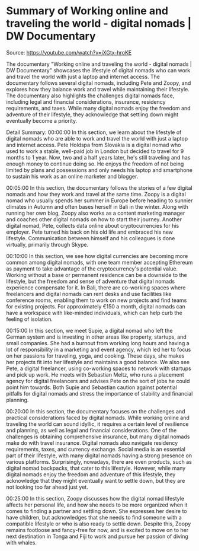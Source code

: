 # Summary of Working online and traveling the world - digital nomads | DW Documentary

Source: https://youtube.com/watch?v=iXGtx-hroKE

The documentary "Working online and traveling the world - digital nomads | DW Documentary" showcases the lifestyle of digital nomads who can work and travel the world with just a laptop and internet access. The documentary follows several digital nomads, including Pete and Zoopy, and explores how they balance work and travel while maintaining their lifestyle. The documentary also highlights the challenges digital nomads face, including legal and financial considerations, insurance, residency requirements, and taxes. While many digital nomads enjoy the freedom and adventure of their lifestyle, they acknowledge that settling down might eventually become a priority.

Detail Summary: 
00:00:00
In this section, we learn about the lifestyle of digital nomads who are able to work and travel the world with just a laptop and internet access. Pete Holdspa from Slovakia is a digital nomad who used to work a stable, well-paid job in London but decided to travel for 9 months to 1 year. Now, two and a half years later, he's still traveling and has enough money to continue doing so. He enjoys the freedom of not being limited by plans and possessions and only needs his laptop and smartphone to sustain his work as an online marketer and blogger.

00:05:00
In this section, the documentary follows the stories of a few digital nomads and how they work and travel at the same time. Zoopy is a digital nomad who usually spends her summer in Europe before heading to sunnier climates in Autumn and often bases herself in Bali in the winter. Along with running her own blog, Zoopy also works as a content marketing manager and coaches other digital nomads on how to start their journey. Another digital nomad, Pete, collects data online about cryptocurrencies for his employer. Pete turned his back on his old life and embraced his new lifestyle. Communication between himself and his colleagues is done virtually, primarily through Skype.

00:10:00
In this section, we see how digital currencies are becoming more common among digital nomads, with one team member accepting Ethereum as payment to take advantage of the cryptocurrency's potential value. Working without a base or permanent residence can be a downside to the lifestyle, but the freedom and sense of adventure that digital nomads experience compensate for it. In Bali, there are co-working spaces where freelancers and digital nomads can rent desks and use facilities like conference rooms, enabling them to work on new projects and find teams for existing projects. For approximately €150 a month, digital nomads can have a workspace with like-minded individuals, which can help curb the feeling of isolation.

00:15:00
In this section, we meet Supie, a digital nomad who left the German system and is investing in other areas like property, startups, and small companies. She had a burnout from working long hours and having a lot of responsibility in a marketing and event agency, which led her to focus on her passions for traveling, yoga, and cooking. These days, she makes her projects fit into her lifestyle and maintains a good balance. We also see Pete, a digital freelancer, using co-working spaces to network with startups and pick up work. He meets with Sebastian Meltz, who runs a placement agency for digital freelancers and advises Pete on the sort of jobs he could point him towards. Both Supie and Sebastian caution against potential pitfalls for digital nomads and stress the importance of stability and financial planning.

00:20:00
In this section, the documentary focuses on the challenges and practical considerations faced by digital nomads. While working online and traveling the world can sound idyllic, it requires a certain level of resilience and planning, as well as legal and financial considerations. One of the challenges is obtaining comprehensive insurance, but many digital nomads make do with travel insurance. Digital nomads also navigate residency requirements, taxes, and currency exchange. Social media is an essential part of their lifestyle, with many digital nomads having a strong presence on various platforms. Surprisingly, nowadays, there are even products, such as digital nomad backpacks, that cater to this lifestyle. However, while many digital nomads enjoy the freedom and adventure of this lifestyle, they acknowledge that they might eventually want to settle down, but they are not looking too far ahead just yet.

00:25:00
In this section, Zoopy discusses how the digital nomad lifestyle affects her personal life, and how she needs to be more organized when it comes to finding a partner and settling down. She expresses her desire to have children, but acknowledges that she needs to find someone with a compatible lifestyle or who is also ready to settle down. Despite this, Zoopy remains footloose and fancy-free for now, and is excited to move on to her next destination in Tonga and Fiji to work and pursue her passion of diving with whales.


